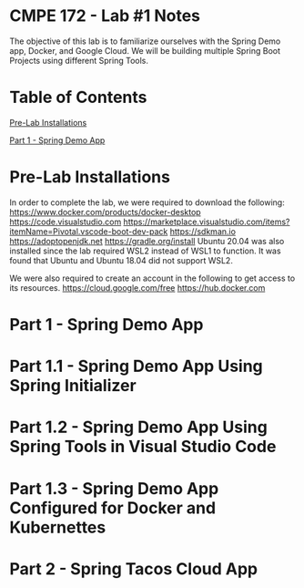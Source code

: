 # CMPE 172 - Lab #1 Notes
The objective of this lab is to familiarize ourselves with the Spring Demo app, Docker, and Google Cloud. We will be building multiple Spring Boot Projects using different Spring Tools.

# Table of Contents
[Pre-Lab Installations](#pre-lab-installations)

[Part 1 - Spring Demo App](#Part-1---Spring-Demo-App)


# Pre-Lab Installations
In order to complete the lab, we were required to download the following:
https://www.docker.com/products/docker-desktop
https://code.visualstudio.com
https://marketplace.visualstudio.com/items?itemName=Pivotal.vscode-boot-dev-pack
https://sdkman.io
https://adoptopenjdk.net
https://gradle.org/install
Ubuntu 20.04 was also installed since the lab required WSL2 instead of WSL1 to function. It was found that Ubuntu and Ubuntu 18.04 did not support WSL2.

We were also required to create an account in the following to get access to its resources.
https://cloud.google.com/free
https://hub.docker.com

# Part 1 - Spring Demo App

# Part 1.1 - Spring Demo App Using Spring Initializer

# Part 1.2 - Spring Demo App Using Spring Tools in Visual Studio Code

# Part 1.3 - Spring Demo App Configured for Docker and Kubernettes

# Part 2 - Spring Tacos Cloud App
